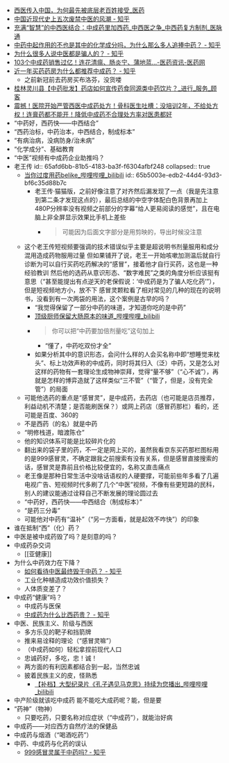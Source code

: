 - [西医传入中国，为何最先被底层老百姓接受_医药](https://www.sohu.com/a/372908997_557768)
- [中国近现代史上五次废禁中医的风潮 - 知乎](https://zhuanlan.zhihu.com/p/458919886)
- [充满“智慧”的中西医结合：中成药里加西药_中西医之争_中西药复方制剂_医脉通](https://news.medlive.cn/all/info-news/show-161104_97.html)
- [中药中起作用的不也是其中的化学成分吗，为什么那么多人追捧中药？ - 知乎](https://www.zhihu.com/question/317776352)
- [为什么很多人说中医都是骗人的？ - 知乎](https://www.zhihu.com/question/338444664)
- [103个中成药销售过亿！连花清瘟、肠炎宁、蒲地蓝...-医药资讯-医药网](https://news.pharmnet.com.cn/news/2023/05/18/580130.html)
- [近一年买药药房为什么都推荐中成药？ - 知乎](https://www.zhihu.com/question/423797728)
	- 之前新冠前去药房买布洛芬，没货喽
- [桂林灵川县【中药批发】药店如何宣传药食同源类中药饮片？_进行_服务_顾客](https://www.sohu.com/a/753537072_120906166)
- [震撼！医院开始严管西医中成药处方！骨科医生吐槽：没培训2年，不给处方权！连膏药都不能开！降低中成药不合理处方率对医患都好](https://mp.weixin.qq.com/s/LyoGy2vyWmSmW8i_3NSRLw)
- “中药好，西药快——中西结合”
- “西药治标，中药治本，中西结合，制成标本”
- “有病治病，没病防身/治未病”
- “化学成分”、基础教育
- “中医”视频有中成药企业助推吗？
- 老王传
  id:: 65afd6bb-81b5-4183-ba3f-f6304afbf248
  collapsed:: true
	- [当你过度用药belike_哔哩哔哩_bilibili](https://www.bilibili.com/video/BV1nc411v7XG)
	  id:: 65b5003e-edb2-44d4-93d3-bf6c35d88b7c
		- 老王传·猫猫版，之前好像注意了对齐然后漏发现了一点（我是先注意到第二条才发现这点的），最后总结的中空字体配白色背景再加上480P分辨率没有视频之前部分的字幕“给人更易阅读的感觉”，且在电脑上非全屏显示效果比手机上差些
			- >可能因为后面文字部分是用剪映的，导出时候没注意
	- 这个老王传短视频要强调的技术错误似乎主要是超说明书剂量服用和成分混用造成药物服用过量
	  但如果铺开了说，老王一开始咳嗽加测温后就自行诊断为可以自行买药吃药解决的“感冒”，接着他才自行买药，这也是一种经验教训
	  然后他的选药从意识形态、“数字难民”之类的角度分析应该挺有意思（“甚至能提出有点逆天的老保假说：‘中成药是为了骗人吃化药’”），但是短视频地方小，放不下
	  感冒灵颗粒看了相对常见的几种的现在的说明书，没看到有一次两袋的用法，这个案例是古早的吗？
		- “我觉得保留了一部分中药的味道，才知道你吃的是中药”
		- [顶级厨师保留大肠原本的味道_哔哩哔哩_bilibili](https://www.bilibili.com/video/BV1dT411Z7fP)
		- >你可以把“中药要加倍剂量吃”这句加上
			- “懂了，中药吃双份才全”
		- 如果分析其中的意识形态，会问什么样的人会买名称中即“想睡觉来枕头”、标上功效声称的中成药，同时将其归入（泛）中药，又是怎么对这样的药物有一套理论生成物神崇拜，觉得“量不够”（“心不诚”），再就是怎样的博弈造就了这样类似“三不管”（“管了，但是，没有完全管”）的局面
	- 可能他选药的重点是“感冒灵”，是中成药，去药店（也可能是店员推荐，利益动机不清楚；是否能刷医保？）或网上药店（感冒药那栏）看的，还可能是百度、360的
	- 不是西药（的名）就是中药
	- “明修栈道，暗渡陈仓”
	- 他的知识体系可能是比较碎片化的
	- 翻出来的袋子里的药，不一定是网上买的，虽然我看京东买药那栏图标用的是999感冒灵，不确定跟我之前搜索有没有关系，但是感冒直接搜索的话，感冒灵是靠前且价格比较便宜的，名称又直击痛点
	- 老王像是那种日常生活中没啥话语权的人硬要撑，可能前些年多看了几遍电视广告、短视频时代多刷了几个“中医”视频，不像有些更短路的民科，别人的建议能通过诠释自己不断发展的理论圆过去
	- “中药好，西药快——中西结合（制成标本）”
	- “是药三分毒”
	- 可能他对中药有“温补”（“另一方面看，就是起效不咋快”）的印象
- 谁在抵制“西”（化）药？
- 中医是被中成药毁了吗？是刻意的吗？
- 中成药杂交词
	- [[亚健康]]
- 为什么中药效力在下降？
	- [如何看待中医最终毁于中药？ - 知乎](https://www.zhihu.com/question/48136678)
	- 工业化种植造成功效价值损失？
	- 人体质变差了？
- 中成药“健康”吗？
	- 中成药与医保
	- [中成药为什么比西药贵？ - 知乎](https://www.zhihu.com/question/492762126)
- 中医、民族主义、阶级与西医
	- 多方乐见的靶子和挡箭牌
	- 推来易诠释的理论（“感冒灵嘛”）
	- （中成药如何）轻松拿捏前现代人口
	- 忠诚药好，多吃，忠！诚！
	- 两方面的有利因素都结合到一起，当然忠诚
	- 披着民族主义的皮，怪熟悉
		- [【补档】大型纪录片《孔子遇见马克思》持续为您播出_哔哩哔哩_bilibili](https://www.bilibili.com/video/BV1Uj411x718)
- 中产阶级就该吃中成药 能不能吃大成药呢？能，但是要
- “药神”（物神）
	- 只要吃药，只要名称对应症状（“中成药”），就能治好病
- 中成药——对应西方自然疗法的保健品
- 中成药与烟酒（“喝酒吃药”）
- 中药、中成药与化药的误认
	- [999感冒灵属于中药吗? - 知乎](https://www.zhihu.com/question/368784142)